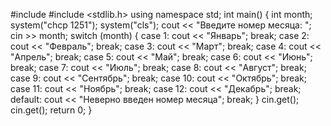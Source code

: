 #include <iostream>
#include <stdlib.h>
using namespace std;
int main()
{
    int month;
    system("chcp 1251");
    system("cls");
    cout << "Введите номер месяца: ";
    cin >> month;
    switch (month)
    {
    case 1: cout << "Январь"; break;
    case 2: cout << "Февраль"; break;
    case 3: cout << "Март"; break;
    case 4: cout << "Апрель"; break;
    case 5: cout << "Май"; break;
    case 6: cout << "Июнь"; break;
    case 7: cout << "Июль"; break;
    case 8: cout << "Август"; break;
    case 9: cout << "Сентябрь"; break;
    case 10: cout << "Октябрь"; break;
    case 11: cout << "Ноябрь"; break;
    case 12: cout << "Декабрь"; break;
    default: cout << "Неверно введен номер месяца"; break;
    }
    cin.get(); cin.get();
    return 0;
}
